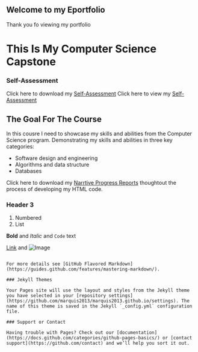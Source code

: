 ## Welcome to my Eportfolio

Thank you fo viewing my portfolio

# This Is My Computer Science Capstone

### Self-Assessment
Click here to download my [Self-Assessment](https://github.com/marquis2013/marquis2013.github.io/blob/main/Self-Assessment.docx)
Click here to view my [Self-Assessment](https://github.com/marquis2013/marquis2013.github.io/blob/main/Assesment)


## The Goal For The Course

In this cousre I need to showcase my skills and abilities from the Computer Science program. Demonstrating my skills and abilities in three key categories: 

- Software design and engineering 
- Algorithms and data structure 
- Databases


Click here to download my [Narrtive Progress Reports](https://github.com/marquis2013/marquis2013.github.io/tree/main/Narratives) thoughtout the process of developing my HTML code.

### Header 3
1. Numbered
2. List

**Bold** and _Italic_ and `Code` text

[Link](url) and ![Image](src)
```

For more details see [GitHub Flavored Markdown](https://guides.github.com/features/mastering-markdown/).

### Jekyll Themes

Your Pages site will use the layout and styles from the Jekyll theme you have selected in your [repository settings](https://github.com/marquis2013/marquis2013.github.io/settings). The name of this theme is saved in the Jekyll `_config.yml` configuration file.

### Support or Contact

Having trouble with Pages? Check out our [documentation](https://docs.github.com/categories/github-pages-basics/) or [contact support](https://github.com/contact) and we’ll help you sort it out.
